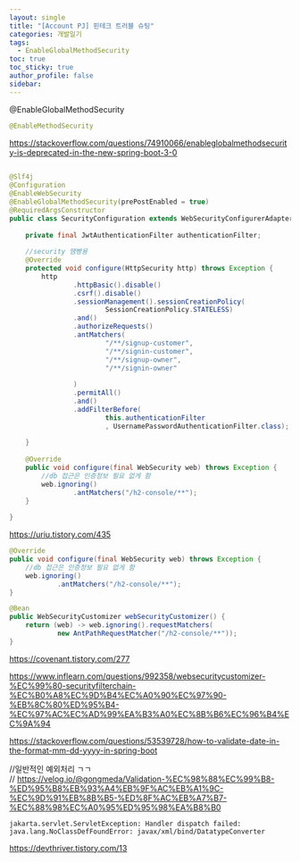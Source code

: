 ```yaml
---
layout: single
title: "[Account PJ] 핀테크 트러블 슈팅"
categories: 개발일기
tags:
  - EnableGlobalMethodSecurity
toc: true
toc_sticky: true
author_profile: false
sidebar:
---
```


@EnableGlobalMethodSecurity

```java
@EnableMethodSecurity
```

https://stackoverflow.com/questions/74910066/enableglobalmethodsecurity-is-deprecated-in-the-new-spring-boot-3-0


```java
  
@Slf4j  
@Configuration  
@EnableWebSecurity  
@EnableGlobalMethodSecurity(prePostEnabled = true)  
@RequiredArgsConstructor  
public class SecurityConfiguration extends WebSecurityConfigurerAdapter {  
  
    private final JwtAuthenticationFilter authenticationFilter;  
  
    //security 땜빵용  
    @Override  
    protected void configure(HttpSecurity http) throws Exception {  
        http  
                .httpBasic().disable()  
                .csrf().disable()  
                .sessionManagement().sessionCreationPolicy(  
                        SessionCreationPolicy.STATELESS)  
                .and()  
                .authorizeRequests()  
                .antMatchers(  
                        "/**/signup-customer",  
                        "/**/signin-customer",  
                        "/**/signup-owner",  
                        "/**/signin-owner"  
  
                )  
                .permitAll()  
                .and()  
                .addFilterBefore(  
                        this.authenticationFilter  
                        , UsernamePasswordAuthenticationFilter.class);  
  
    }  
  
    @Override  
    public void configure(final WebSecurity web) throws Exception {  
        //db 접근은 인증정보 필요 없게 함  
        web.ignoring()  
                .antMatchers("/h2-console/**");  
    }  
  
}
```


https://uriu.tistory.com/435


```java
@Override  
public void configure(final WebSecurity web) throws Exception {  
    //db 접근은 인증정보 필요 없게 함  
    web.ignoring()  
            .antMatchers("/h2-console/**");  
}
```

```java
@Bean  
public WebSecurityCustomizer webSecurityCustomizer() {  
    return (web) -> web.ignoring().requestMatchers(  
            new AntPathRequestMatcher("/h2-console/**"));  
}
```
https://covenant.tistory.com/277

https://www.inflearn.com/questions/992358/websecuritycustomizer-%EC%99%80-securityfilterchain-%EC%B0%A8%EC%9D%B4%EC%A0%90%EC%97%90-%EB%8C%80%ED%95%B4-%EC%97%AC%EC%AD%99%EA%B3%A0%EC%8B%B6%EC%96%B4%EC%9A%94



https://stackoverflow.com/questions/53539728/how-to-validate-date-in-the-format-mm-dd-yyyy-in-spring-boot


//일반적인 예외처리 ㄱㄱ  
// https://velog.io/@gongmeda/Validation-%EC%98%88%EC%99%B8-%ED%95%B8%EB%93%A4%EB%9F%AC%EB%A1%9C-%EC%9D%91%EB%8B%B5-%ED%8F%AC%EB%A7%B7-%EC%88%98%EC%A0%95%ED%95%98%EA%B8%B0



```
jakarta.servlet.ServletException: Handler dispatch failed: java.lang.NoClassDefFoundError: javax/xml/bind/DatatypeConverter
```

https://devthriver.tistory.com/13
